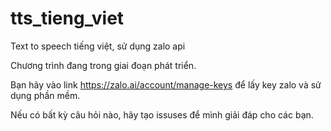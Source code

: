 # tts_tieng_viet
Text to speech tiếng việt, sử dụng zalo api


Chương trình đang trong giai đoạn phát triển.

Bạn  hãy vào link https://zalo.ai/account/manage-keys để lấy key zalo và sử dụng phần mềm.


Nếu có bất kỳ câu hỏi nào, hãy tạo issuses để mình giải đáp cho các bạn.
